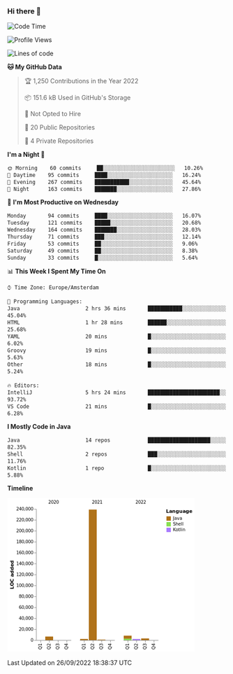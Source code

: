 ### Hi there 👋


<!--START_SECTION:waka-->
![Code Time](http://img.shields.io/badge/Code%20Time-2%2C494%20hrs%2032%20mins-blue)

![Profile Views](http://img.shields.io/badge/Profile%20Views-1-blue)

![Lines of code](https://img.shields.io/badge/From%20Hello%20World%20I%27ve%20Written-262%20Thousand%20lines%20of%20code-blue)

**🐱 My GitHub Data** 

> 🏆 1,250 Contributions in the Year 2022
 > 
> 📦 151.6 kB Used in GitHub's Storage 
 > 
> 🚫 Not Opted to Hire
 > 
> 📜 20 Public Repositories 
 > 
> 🔑 4 Private Repositories  
 > 
**I'm a Night 🦉** 

```text
🌞 Morning    60 commits     ██░░░░░░░░░░░░░░░░░░░░░░░   10.26% 
🌆 Daytime    95 commits     ████░░░░░░░░░░░░░░░░░░░░░   16.24% 
🌃 Evening    267 commits    ███████████░░░░░░░░░░░░░░   45.64% 
🌙 Night      163 commits    ███████░░░░░░░░░░░░░░░░░░   27.86%

```
📅 **I'm Most Productive on Wednesday** 

```text
Monday       94 commits     ████░░░░░░░░░░░░░░░░░░░░░   16.07% 
Tuesday      121 commits    █████░░░░░░░░░░░░░░░░░░░░   20.68% 
Wednesday    164 commits    ███████░░░░░░░░░░░░░░░░░░   28.03% 
Thursday     71 commits     ███░░░░░░░░░░░░░░░░░░░░░░   12.14% 
Friday       53 commits     ██░░░░░░░░░░░░░░░░░░░░░░░   9.06% 
Saturday     49 commits     ██░░░░░░░░░░░░░░░░░░░░░░░   8.38% 
Sunday       33 commits     █░░░░░░░░░░░░░░░░░░░░░░░░   5.64%

```


📊 **This Week I Spent My Time On** 

```text
⌚︎ Time Zone: Europe/Amsterdam

💬 Programming Languages: 
Java                     2 hrs 36 mins       ███████████░░░░░░░░░░░░░░   45.04% 
HTML                     1 hr 28 mins        ██████░░░░░░░░░░░░░░░░░░░   25.68% 
YAML                     20 mins             █░░░░░░░░░░░░░░░░░░░░░░░░   6.02% 
Groovy                   19 mins             █░░░░░░░░░░░░░░░░░░░░░░░░   5.63% 
Other                    18 mins             █░░░░░░░░░░░░░░░░░░░░░░░░   5.24%

🔥 Editors: 
IntelliJ                 5 hrs 24 mins       ███████████████████████░░   93.72% 
VS Code                  21 mins             █░░░░░░░░░░░░░░░░░░░░░░░░   6.28%

```

**I Mostly Code in Java** 

```text
Java                     14 repos            ████████████████████░░░░░   82.35% 
Shell                    2 repos             ███░░░░░░░░░░░░░░░░░░░░░░   11.76% 
Kotlin                   1 repo              █░░░░░░░░░░░░░░░░░░░░░░░░   5.88%

```


**Timeline**

![Chart not found](https://raw.githubusercontent.com/powercasgamer/powercasgamer/master/charts/bar_graph.png) 


 Last Updated on 26/09/2022 18:38:37 UTC
<!--END_SECTION:waka-->
